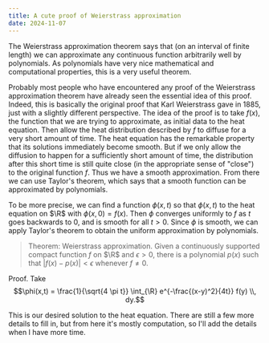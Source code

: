 ```yaml
---
title: A cute proof of Weierstrass approximation
date: 2024-11-07
---
```


The Weierstrass approximation theorem says that (on an interval of finite length) we can approximate any continuous function arbitrarily well by polynomials.
As polynomials have very nice mathematical and computational properties, this is a very useful theorem.

Probably most people who have encountered any proof of the Weierstrass approximation theorem have already seen the essential idea of this proof.
Indeed, this is basically the original proof that Karl Weierstrass gave in 1885, just with a slightly different perspective.
The idea of the proof is to take $f(x)$, the function that we are trying to approximate, as initial data to the heat equation.
Then allow the heat distribution described by $f$ to diffuse for a very short amount of time.
The heat equation has the remarkable property that its solutions immediately become smooth.
But if we only allow the diffusion to happen for a sufficiently short amount of time, the distribution after this short time is still quite close (in the appropriate sense of "close") to the original function $f$.
Thus we have a smooth approximation.
From there we can use Taylor's theorem, which says that a smooth function can be approximated by polynomials.

To be more precise, we can find a function $\phi(x,t)$ so that $\phi(x,t)$ to the heat equation on $\R$ with $\phi(x,0) = f(x)$.
Then $\phi$ converges uniformly to $f$ as $t$ goes backwards to $0$, and is smooth for all $t > 0$.
Since $\phi$ is smooth, we can apply Taylor's theorem to obtain the uniform approximation by polynomials.


> Theorem: Weierstrass approximation. Given a continuously supported compact function $f$ on $\R$ and $\epsilon > 0$, there is a polynomial $p(x)$ such that $|f(x) - p(x)| < \epsilon$ whenever $f \neq 0$.

Proof. Take
$$\phi(x,t) = \frac{1}{\sqrt{4 \pi t}} \int_{\R} e^{-\frac{(x-y)^2}{4t}} f(y) \\, dy.$$

This is our desired solution to the heat equation.
There are still a few more details to fill in, but from here it's mostly computation, so I'll add the details when I have more time.
